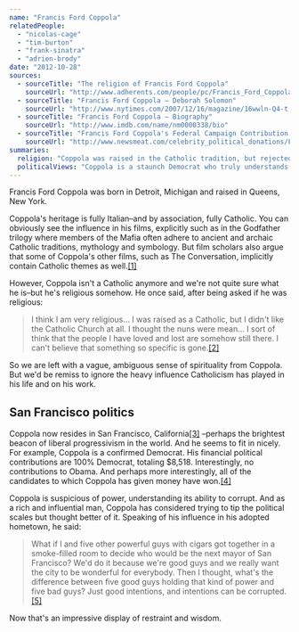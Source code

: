 ```yaml
---
name: "Francis Ford Coppola"
relatedPeople:
  - "nicolas-cage"
  - "tim-burton"
  - "frank-sinatra"
  - "adrien-brody"
date: "2012-10-28"
sources:
  - sourceTitle: "The religion of Francis Ford Coppola"
    sourceUrl: "http://www.adherents.com/people/pc/Francis_Ford_Coppola.html"
  - sourceTitle: "Francis Ford Coppola – Deborah Solomon"
    sourceUrl: "http://www.nytimes.com/2007/12/16/magazine/16wwln-Q4-t.html"
  - sourceTitle: "Francis Ford Coppola – Biography"
    sourceUrl: "http://www.imdb.com/name/nm0000338/bio"
  - sourceTitle: "Francis Ford Coppola's Federal Campaign Contribution Report"
    sourceUrl: "http://www.newsmeat.com/celebrity_political_donations/Francis_Ford_Coppola.php"
summaries:
  religion: "Coppola was raised in the Catholic tradition, but rejected it and now seems to adhere to a vague sort of spirituality."
  politicalViews: "Coppola is a staunch Democrat who truly understands the nature of politics."
---
```


Francis Ford Coppola was born in Detroit, Michigan and raised in Queens, New York.

Coppola's heritage is fully Italian–and by association, fully Catholic. You can obviously see the influence in his films, explicitly such as in the Godfather trilogy where members of the Mafia often adhere to ancient and archaic Catholic traditions, mythology and symbology. But film scholars also argue that some of Coppola's other films, such as The Conversation, implicitly contain Catholic themes as well.<a class="source-citation" href="#http%3A%2F%2Fwww.adherents.com%2Fpeople%2Fpc%2FFrancis_Ford_Coppola.html" title="The religion of Francis Ford Coppola">[1]</a>

However, Coppola isn't a Catholic anymore and we're not quite sure what he is–but he's religious somehow. He once said, after being asked if he was religious:

>I think I am very religious… I was raised as a Catholic, but I didn't like the Catholic Church at all. I thought the nuns were mean… I sort of think that the people I have loved and lost are somehow still there. I can't believe that something so specific is gone.<a class="source-citation" href="#http%3A%2F%2Fwww.nytimes.com%2F2007%2F12%2F16%2Fmagazine%2F16wwln-Q4-t.html" title="Francis Ford Coppola – Deborah Solomon">[2]</a>

So we are left with a vague, ambiguous sense of spirituality from Coppola. But we'd be remiss to ignore the heavy influence Catholicism has played in his life and on his work.


## San Francisco politics

Coppola now resides in San Francisco, California<a class="source-citation" href="#http%3A%2F%2Fwww.imdb.com%2Fname%2Fnm0000338%2Fbio" title="Francis Ford Coppola – Biography">[3]</a> –perhaps the brightest beacon of liberal progressivism in the world. And he seems to fit in nicely. For example, Coppola is a confirmed Democrat. His financial political contributions are 100% Democrat, totaling $8,518. Interestingly, no contributions to Obama. And perhaps more interestingly, all of the candidates to which Coppola has given money have won.<a class="source-citation" href="#http%3A%2F%2Fwww.newsmeat.com%2Fcelebrity_political_donations%2FFrancis_Ford_Coppola.php" title="Francis Ford Coppola&apos;s Federal Campaign Contribution Report">[4]</a>

Coppola is suspicious of power, understanding its ability to corrupt. And as a rich and influential man, Coppola has considered trying to tip the political scales but thought better of it. Speaking of his influence in his adopted hometown, he said:

>What if I and five other powerful guys with cigars got together in a smoke-filled room to decide who would be the next mayor of San Francisco? We'd do it because we're good guys and we really want the city to be wonderful for everybody. Then I thought, what's the difference between five good guys holding that kind of power and five bad guys? Just good intentions, and intentions can be corrupted.<a class="source-citation" href="#http%3A%2F%2Fwww.imdb.com%2Fname%2Fnm0000338%2Fbio" title="Francis Ford Coppola – Biography">[5]</a>

Now that's an impressive display of restraint and wisdom.